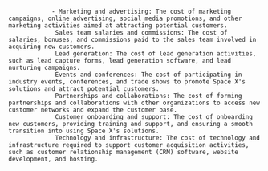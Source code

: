 				- Marketing and advertising: The cost of marketing campaigns, online advertising, social media promotions, and other marketing activities aimed at attracting potential customers.
				 Sales team salaries and commissions: The cost of salaries, bonuses, and commissions paid to the sales team involved in acquiring new customers.
				 Lead generation: The cost of lead generation activities, such as lead capture forms, lead generation software, and lead nurturing campaigns.
				 Events and conferences: The cost of participating in industry events, conferences, and trade shows to promote Space X's solutions and attract potential customers.
				 Partnerships and collaborations: The cost of forming partnerships and collaborations with other organizations to access new customer networks and expand the customer base.
				 Customer onboarding and support: The cost of onboarding new customers, providing training and support, and ensuring a smooth transition into using Space X's solutions.
				 Technology and infrastructure: The cost of technology and infrastructure required to support customer acquisition activities, such as customer relationship management (CRM) software, website development, and hosting.



